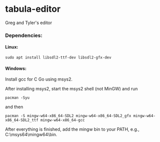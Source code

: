 # tabula-editor
Greg and Tyler's editor

### Dependencies:
#### Linux:
```
sudo apt install libsdl2-ttf-dev libsdl2-gfx-dev
```

#### Windows:

Install gcc for C Go using msys2.

After installing msys2, start the msys2 shell (not MinGW) and run
```
pacman -Syu
```
and then
```
pacman -S mingw-w64-x86_64-SDL2 mingw-w64-x86_64-SDL2_gfx mingw-w64-x86_64-SDL2_ttf mingw-w64-x86_64-gcc
```
After everything is finished, add the mingw bin to your PATH, e.g., C:\msys64\mingw64\bin.
